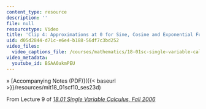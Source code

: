 ```yaml
---
content_type: resource
description: ''
file: null
resourcetype: Video
title: 'Clip 4: Approximations at 0 for Sine, Cosine and Exponential Functions'
uid: d05d2844-d71c-e6e4-b188-56df7c3bd252
video_files:
  video_captions_file: /courses/mathematics/18-01sc-single-variable-calculus-fall-2010/unit-2-applications-of-differentiation/part-a-approximation-and-curve-sketching/session-23-linear-approximation/clip-4-approximations-at-0-for-sine-cosine-and-exponential-functions/BSAA0akmPEU.vtt
video_metadata:
  youtube_id: BSAA0akmPEU
---
```


» [Accompanying Notes (PDF)]({{< baseurl >}}/resources/mit18_01scf10_ses23d)

From Lecture 9 of [_18.01 Single Variable Calculus, Fall 2006_](/courses/18-01-single-variable-calculus-fall-2006/pages/video-lectures)